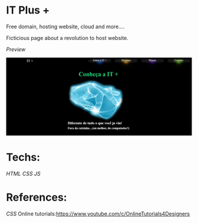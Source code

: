 # IT Plus + 

Free domain, hosting website, cloud and more....

Ficticious page about a revolution to host website.

*Preview*

<img src="images/Preview.jpg" alt="Preview">

# Techs:

*HTML*
*CSS*
*JS*

# References:

*CSS*
Online tutorials:https://www.youtube.com/c/OnlineTutorials4Designers
